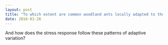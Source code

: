 ```yaml
---
layout: post
title: "To which extent are common woodland ants locally adapted to their environment"
date: 2016-01-26
---
```






And how does the stress response follow these patterns of adaptive variation?